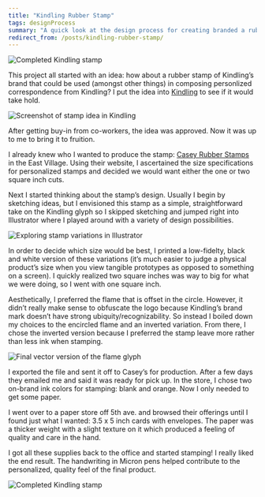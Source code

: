 ```yaml
---
title: "Kindling Rubber Stamp"
tags: designProcess
summary: "A quick look at the design process for creating branded a rubber stamp for Kindling."
redirect_from: /posts/kindling-rubber-stamp/
---
```


![Completed Kindling stamp](/images/2014/kindling-stamp-completed-1.jpg)

This project all started with an idea: how about a rubber stamp of Kindling’s brand that could be used (amongst other things) in composing personlized correspondence from Kindling? I put the idea into [Kindling](http://kindlingapp.com) to see if it would take hold.

![Screenshot of stamp idea in Kindling](/images/2014/kindling-stamp-idea.jpg "The idea for a Kindling stamp…in Kindling! Whoa.")

After getting buy-in from co-workers, the idea was approved. Now it was up to me to bring it to fruition.

I already knew who I wanted to produce the stamp: [Casey Rubber Stamps](http://www.caseyrubberstamps.com/) in the East Village. Using their website, I ascertained the size specifications for personalized stamps and decided we would want either the one or two square inch cuts.

Next I started thinking about the stamp’s design. Usually I begin by sketching ideas, but I envisioned this stamp as a simple, straightforward take on the Kindling glyph so I skipped sketching and jumped right into Illustrator where I played around with a variety of design possibilities.

![Exploring stamp variations in Illustrator](/images/2014/kindling-stamp-variations.png "Exploring stamp variations")

In order to decide which size would be best, I printed a low-fidelty, black and white version of these variations (it’s much easier to judge a physical product’s size when you view tangible prototypes as opposed to something on a screen). I quickly realized two square inches was way to big for what we were doing, so I went with one square inch.

Aesthetically, I preferred the flame that is offset in the circle. However, it didn’t really make sense to obfuscate the logo because Kindling’s brand mark doesn’t have strong ubiquity/recognizability. So instead I boiled down my choices to the encircled flame and an inverted variation. From there, I chose the inverted version because I preferred the stamp leave more rather than less ink when stamping.

![Final vector version of the flame glyph](/images/2014/kindling-stamp-design-final.png "Final vector version of the stamp design")

I exported the file and sent it off to Casey’s for production. After a few days they emailed me and said it was ready for pick up. In the store, I chose two on-brand ink colors for stamping: blank and orange. Now I only needed to get some paper.

I went over to a paper store off 5th ave. and browsed their offerings until I found just what I wanted: 3.5 x 5 inch cards with envelopes. The paper was a thicker weight with a slight texture on it which produced a feeling of quality and care in the hand.

I got all these supplies back to the office and started stamping! I really liked the end result. The handwriting in Micron pens helped contribute to the personalized, quality feel of the final product.

![Completed Kindling stamp](/images/2014/kindling-stamp-completed-2.jpg)
